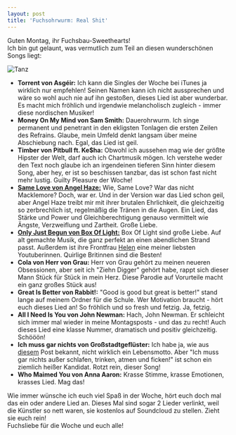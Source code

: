 ```yaml
---
layout: post
title: 'Fuchsohrwurm: Real Shit'
---
```


Guten Montag, ihr Fuchsbau-Sweethearts!  
Ich bin gut gelaunt, was vermutlich zum Teil an diesen wunderschönen Songs liegt:  

![Tanz](http://farm4.staticflickr.com/3788/12905795605_56f23757c9_c.jpg)

* **Torrent von Asgéir:** Ich kann die Singles der Woche bei iTunes ja wirklich nur empfehlen! Seinen Namen kann ich nicht aussprechen und wäre so wohl auch nie auf ihn gestoßen, dieses Lied ist aber wunderbar. Es macht mich fröhlich und irgendwie melancholisch zugleich - immer diese nordischen Musiker!  
* **Money On My Mind von Sam Smith:** Dauerohrwurm. Ich singe permanent und penetrant in den ekligsten Tonlagen die ersten Zeilen des Refrains. Glaube, mein Umfeld denkt langsam über meine Abschiebung nach. Egal, das Lied ist geil.  
* **Timber von Pitbull ft. Ke$ha:** Obwohl ich aussehen mag wie der größte Hipster der Welt, darf auch ich Chartmusik mögen. Ich verstehe weder den Text noch glaube ich an irgendeinen tieferen Sinn hinter diesem Song, aber hey, er ist so beschissen tanzbar, das ist schon fast nicht mehr lustig. Guilty Pleasure der Woche!  
* **[Same Love von Angel Haze:](https://soundcloud.com/angelhazeym/same-love-angel-haze)** Wie, Same Love? War das nicht Macklemore? Doch, war er. Und in der Version war das Lied schon geil, aber Angel Haze treibt mir mit ihrer brutalen Ehrlichkeit, die gleichzeitig so zerbrechlich ist, regelmäßig die Tränen in die Augen. Ein Lied, das Stärke und Power und Gleichberechtigung genauso vermittelt wie Ängste, Verzweiflung und Zartheit. Große Liebe.  
* **[Only Just Begun von Box Of Light:](https://soundcloud.com/box-of-light/only-just-begun)** Box Of Light sind große Liebe. Auf alt gemachte Musik, die ganz perfekt an einen abendlichen Strand passt. Außerdem ist ihre Frontfrau [Helen](http://www.youtube.com/channel/UCuyoMfEQ224CmC_oZF7tcsg) eine meiner liebsten Youtuberinnen. Quirlige Britinnen sind die Besten!  
* **Cola von Herr von Grau:** Herr von Grau gehört zu meinen neueren Obsessionen, aber seit ich "Ziehn Digger" gehört habe, rappt sich dieser Mann Stück für Stück in mein Herz. Diese Parodie auf Vorurteile macht ein ganz großes Stück aus!  
* **Great Is Better von Rabbit!:** "Good is good but great is better!" stand lange auf meinem Ordner für die Schule. Wer Motivation braucht - hört euch dieses Lied an! So fröhlich und so fresh und fetzig. Ja, fetzig.  
* **All I Need Is You von John Newman:** Hach, John Newman. Er schleicht sich immer mal wieder in meine Montagsposts - und das zu recht! Auch dieses Lied eine klasse Nummer, dramatisch und positiv gleichzeitig. Schööön!  
* **Ich muss gar nichts von Großstadtgeflüster:** Ich habe ja, wie aus [diesem](http://fuchsgehtum.de/jede-stunde-happy-hour/) Post bekannt, nicht wirklich ein Lebensmotto. Aber "Ich muss gar nichts außer schlafen, trinken, atmen und ficken!" ist schon ein ziemlich heißer Kandidat. Rotzt rein, dieser Song!  
* **Who Maimed You von Anna Aaron:** Krasse Stimme, krasse Emotionen, krasses Lied. Mag das!  

Wie immer wünsche ich euch viel Spaß in der Woche, hört euch doch mal das ein oder andere Lied an. Dieses Mal sind sogar 2 Lieder verlinkt, weil die Künstler so nett waren, sie kostenlos auf Soundcloud zu stellen. Zieht sie euch rein!  
Fuchsliebe für die Woche und euch alle!